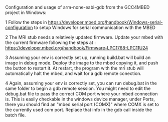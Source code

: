 Configuration and usage of arm-none-eabi-gdb from the GCC4MBED project in Windows:

1 Follow the steps in https://developer.mbed.org/handbook/Windows-serial-configuration to setup Windows for serial communication with the MBED

2 The MRI stub needs a relatively updated firmware. Update your mbed with the current firmware following the steps at : https://developer.mbed.org/handbook/Firmware-LPC1768-LPC11U24

3 Assuming your env is correctly set up, running build.bat will build an image in debug mode. Deploy the image to the mbed copying it, and push the button to restart it. At restart, the program with the mri stub will automatically halt the mbed, and wait for a gdb remote conection.

4 Again, assuming your env is correctly set, you can run debug.bat in the same folder to begin a gdb remote session. You might need to edit the debug.bat file to pass the correct COM port where your mbed connection is. This is easily checkable in the windows device manager, under Ports, there you should find an "mbed serial port (COMX)" where COMX is set to the currently used com port. Replace that info in the gdb call inside the batch file.